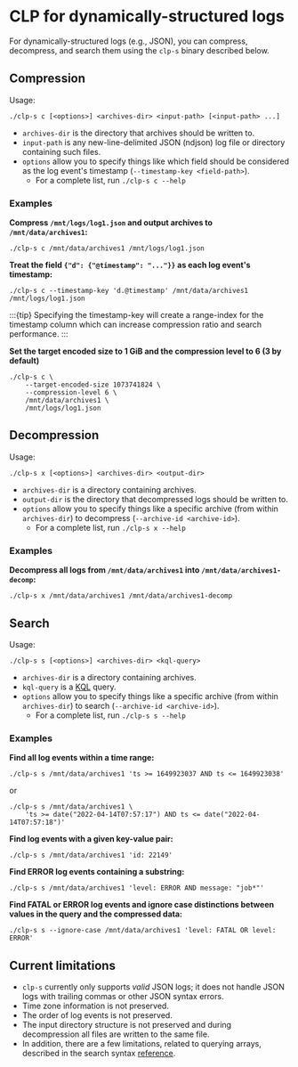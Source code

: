 # CLP for dynamically-structured logs

For dynamically-structured logs (e.g., JSON), you can compress, decompress, and search them using
the `clp-s` binary described below.

## Compression

Usage:

```shell
./clp-s c [<options>] <archives-dir> <input-path> [<input-path> ...]
```

* `archives-dir` is the directory that archives should be written to.
* `input-path` is any new-line-delimited JSON (ndjson) log file or directory containing such files.
* `options` allow you to specify things like which field should be considered as the log event's
  timestamp (`--timestamp-key <field-path>`).
  * For a complete list, run `./clp-s c --help`

### Examples

**Compress `/mnt/logs/log1.json` and output archives to `/mnt/data/archives1`:**

```shell
./clp-s c /mnt/data/archives1 /mnt/logs/log1.json
```

**Treat the field `{"d": {"@timestamp": "..."}}` as each log event's timestamp:**

```shell
./clp-s c --timestamp-key 'd.@timestamp' /mnt/data/archives1 /mnt/logs/log1.json
```

:::{tip}
Specifying the timestamp-key will create a range-index for the timestamp column which can increase
compression ratio and search performance.
:::

**Set the target encoded size to 1 GiB and the compression level to 6 (3 by default)**

```shell
./clp-s c \
    --target-encoded-size 1073741824 \
    --compression-level 6 \
    /mnt/data/archives1 \
    /mnt/logs/log1.json
```

## Decompression

Usage:

```shell
./clp-s x [<options>] <archives-dir> <output-dir>
```

* `archives-dir` is a directory containing archives.
* `output-dir` is the directory that decompressed logs should be written to.
* `options` allow you to specify things like a specific archive (from within `archives-dir`) to
  decompress (`--archive-id <archive-id>`).
  * For a complete list, run `./clp-s x --help`

### Examples

**Decompress all logs from `/mnt/data/archives1` into `/mnt/data/archives1-decomp`:**

```shell
./clp-s x /mnt/data/archives1 /mnt/data/archives1-decomp
```

## Search

Usage:

```shell
./clp-s s [<options>] <archives-dir> <kql-query>
```

* `archives-dir` is a directory containing archives.
* `kql-query` is a [KQL](reference-json-search-syntax) query.
* `options` allow you to specify things like a specific archive (from within `archives-dir`) to
  search (`--archive-id <archive-id>`).
  * For a complete list, run `./clp-s s --help`

### Examples

**Find all log events within a time range:**

```shell
./clp-s s /mnt/data/archives1 'ts >= 1649923037 AND ts <= 1649923038'
```
or
```shell
./clp-s s /mnt/data/archives1 \
    'ts >= date("2022-04-14T07:57:17") AND ts <= date("2022-04-14T07:57:18")'
```

**Find log events with a given key-value pair:**

```shell
./clp-s s /mnt/data/archives1 'id: 22149'
```

**Find ERROR log events containing a substring:**

```shell
./clp-s s /mnt/data/archives1 'level: ERROR AND message: "job*"'
```

**Find FATAL or ERROR log events and ignore case distinctions between values in the query and the
compressed data:**

```shell
./clp-s s --ignore-case /mnt/data/archives1 'level: FATAL OR level: ERROR'
```

## Current limitations

* `clp-s` currently only supports *valid* JSON logs; it does not handle JSON logs with trailing
  commas or other JSON syntax errors.
* Time zone information is not preserved.
* The order of log events is not preserved.
* The input directory structure is not preserved and during decompression all files are written to
  the same file.
* In addition, there are a few limitations, related to querying arrays, described in the search
  syntax [reference](reference-json-search-syntax).
